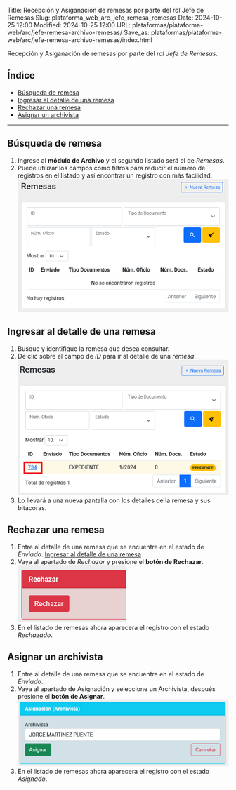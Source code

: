 Title: Recepción y Asiganación de remesas por parte del rol Jefe de Remesas
Slug: plataforma_web_arc_jefe_remesa_remesas
Date: 2024-10-25 12:00
Modified: 2024-10-25 12:00
URL: plataformas/plataforma-web/arc/jefe-remesa-archivo-remesas/
Save_as: plataformas/plataforma-web/arc/jefe-remesa-archivo-remesas/index.html


Recepción y Asiganación de remesas por parte del _rol Jefe de Remesas_.

## Índice

  - [Búsqueda de remesa](#búsqueda-de-remesa)
  - [Ingresar al detalle de una remesa](#ingresar-al-detalle-de-una-remesa)
  - [Rechazar una remesa](#rechazar-una-remesa)
  - [Asignar un archivista](#asignar-un-archivista)

* * *

## Búsqueda de remesa

1. Ingrese al __módulo de Archivo__ y el segundo listado será el de _Remesas_.
2. Puede utilizar los campos como filtros para reducir el número de registros en el listado y así encontrar un registro con más facilidad.
![Filtros listado remesas](02-filtros-remesas.png)

## Ingresar al detalle de una remesa

1. Busque y identifique la remesa que desea consultar.
2. De clic sobre el campo de _ID_ para ir al detalle de una _remesa_.
![Entrar en Detalle de Remesa](03-entrar-detalle-remesa.png)
3. Lo llevará a una nueva pantalla con los detalles de la remesa y sus bitácoras.

## Rechazar una remesa

1. Entre al detalle de una remesa que se encuentre en el estado de _Enviado_. [Ingresar al detalle de una remesa](#ingresar-al-detalle-de-una-remesa)
2. Vaya al apartado de _Rechazar_ y presione el __botón de Rechazar__.
![Rechazar](04-rechazar.png)
3. En el listado de remesas ahora aparecera el registro con el estado _Rechazado_.

## Asignar un archivista

1. Entre al detalle de una remesa que se encuentre en el estado de _Enviado_.
2. Vaya al apartado de Asignación y seleccione un Archivista, después presione el __botón de Asignar__.
![Asignacion](05-asignacion.png)
3. En el listado de remesas ahora aparecera el registro con el estado _Asignado_.
